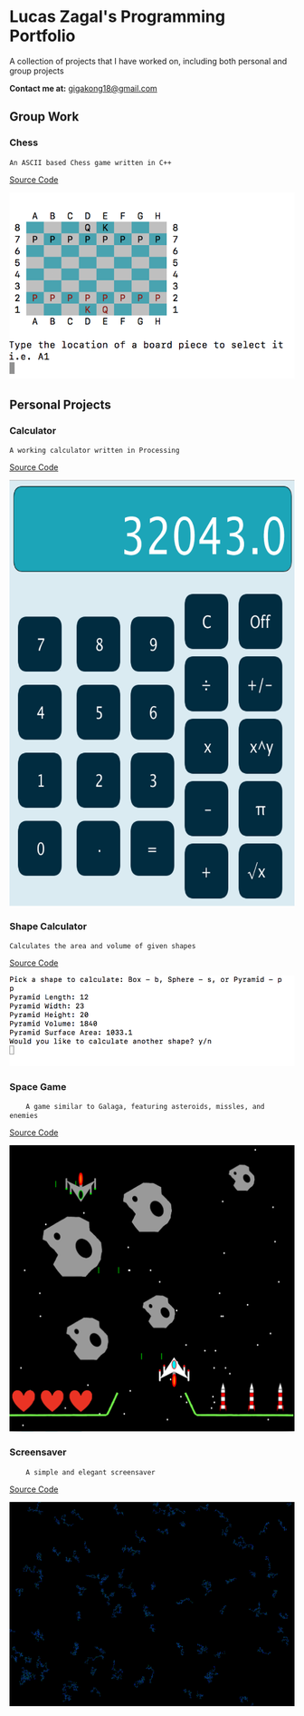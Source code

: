 # Lucas Zagal's Programming Portfolio

A collection of projects that I have worked on, including both personal and group projects

**Contact me at:** gigakong18@gmail.com

## Group Work

### Chess

    An ASCII based Chess game written in C++

[Source Code](https://github.com/Arcane-Panda/Chess/blob/master/source/main/chessMain.cpp) 

<img src="realGUI.png" alt="Chess App"/>

## Personal Projects

### Calculator

    A working calculator written in Processing

[Source Code](https://github.com/Arcane-Panda/calculator)

<img src="calculator.png" alt="Calculator App" style="width:633px;height:751px;"/>


### Shape Calculator

    Calculates the area and volume of given shapes

[Source Code](https://github.com/Arcane-Panda/Shape-Calculator)

<img src="Shape Tester.png" alt="Shape App"/>


### Space Game

        A game similar to Galaga, featuring asteroids, missles, and enemies
    
[Source Code](https://github.com/Arcane-Panda/SpaceGame)

<img src="SpaceGame.png" alt="Space Game"/>


### Screensaver

        A simple and elegant screensaver

[Source Code](https://github.com/Arcane-Panda/ScreenSaver)

<img src="ScreenSaver.png" alt="Screen Saver" style="width:640px;height:360px;"/>

